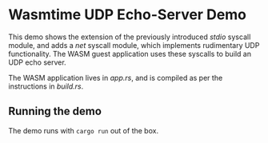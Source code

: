 # Wasmtime UDP Echo-Server Demo
This demo shows the extension of the previously introduced _stdio_ syscall
module, and adds a _net_ syscall module, which implements rudimentary
UDP functionality.
The WASM guest application uses these syscalls to build an UDP echo
server.

The WASM application lives in _app.rs_, and is compiled as per the
instructions in _build.rs_.

## Running the demo
The demo runs with `cargo run` out of the box.
